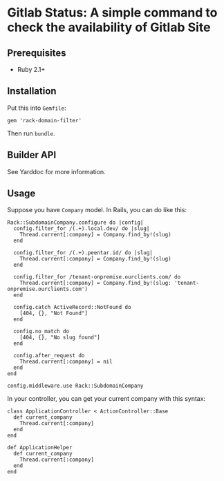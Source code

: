 # Gitlab Status: A simple command to check the availability of Gitlab Site

## Prerequisites

- Ruby 2.1+

## Installation

Put this into `Gemfile`:

    gem 'rack-domain-filter'

Then run `bundle`.

## Builder API

See Yarddoc for more information.

## Usage

Suppose you have `Company` model. In Rails, you can do
like this:

    Rack::SubdomainCompany.configure do |config|
      config.filter_for /(.+).local.dev/ do |slug|
        Thread.current[:company] = Company.find_by!(slug)
      end

      config.filter_for /(.+).peentar.id/ do |slug|
        Thread.current[:company] = Company.find_by!(slug)
      end

      config.filter_for /tenant-onpremise.ourclients.com/ do
        Thread.current[:company] = Company.find_by!(slug: 'tenant-onpremise.ourclients.com')
      end

      config.catch ActiveRecord::NotFound do
        [404, {}, "Not Found"]
      end

      config.no_match do
        [404, {}, "No slug found"]
      end

      config.after_request do
        Thread.current[:company] = nil
      end
    end

    config.middleware.use Rack::SubdomainCompany

In your controller, you can get your current company with
this syntax:

    class ApplicationController < ActionController::Base
      def current_company
        Thread.current[:company]
      end
    end

    def ApplicationHelper
      def current_company
        Thread.current[:company]
      end
    end
